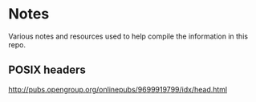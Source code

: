 # Notes

Various notes and resources used to help compile the information in this repo.

## POSIX headers
http://pubs.opengroup.org/onlinepubs/9699919799/idx/head.html
